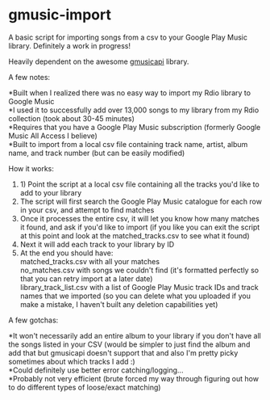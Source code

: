 # gmusic-import
A basic script for importing songs from a csv to your Google Play Music library. Definitely a work in progress!

Heavily dependent on the awesome <a target="_blank" href="https://github.com/simon-weber/gmusicapi">gmusicapi</a> library.

A few notes:

*Built when I realized there was no easy way to import my Rdio library to Google Music<br/>
*I used it to successfully add over 13,000 songs to my library from my Rdio collection (took about 30-45 minutes)<br/>
*Requires that you have a Google Play Music subscription (formerly Google Music All Access I believe)<br/>
*Built to import from a local csv file containing track name, artist, album name, and track number (but can be easily modified)<br/>

How it works:

<ol>
	<li>1) Point the script at a local csv file containing all the tracks you'd like to add to your library</li>
	<li>The script will first search the Google Play Music catalogue for each row in your csv, and attempt to find matches</li>
	<li>Once it processes the entire csv, it will let you know how many matches it found, and ask if you'd like to import (if you like you can exit the script at this point and look at the matched_tracks.csv to see what it found)</li>
	<li>Next it will add each track to your library by ID</li>
	<li>At the end you should have:<br/>
		matched_tracks.csv with all your matches<br/>
		no_matches.csv with songs we couldn't find (it's formatted perfectly so that you can retry import at a later date)<br/>
		library_track_list.csv with a list of Google Play Music track IDs and track names that we imported (so you can delete what you uploaded if you make a mistake, I haven't built any deletion capabilities yet)<br/>
	</li>
</ol>

A few gotchas:

*It won't necessarily add an entire album to your library if you don't have all the songs listed in your CSV (would be simpler to just find the album and add that but gmusicapi doesn't support that and also I'm pretty picky sometimes about which tracks I add :)<br/>
*Could definitely use better error catching/logging...<br/>
*Probably not very efficient (brute forced my way through figuring out how to do different types of loose/exact matching)<br/>
